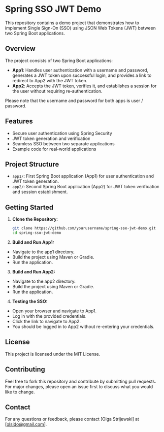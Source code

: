 # Spring SSO JWT Demo

This repository contains a demo project that demonstrates how to implement Single Sign-On (SSO) using JSON Web Tokens (JWT) between two Spring Boot applications.

## Overview

The project consists of two Spring Boot applications:
- **App1**: Handles user authentication with a username and password, generates a JWT token upon successful login, and provides a link to redirect to App2 with the JWT token.
- **App2**: Accepts the JWT token, verifies it, and establishes a session for the user without requiring re-authentication.

Please note that the username and password for both apps is user / password.

## Features

- Secure user authentication using Spring Security
- JWT token generation and verification
- Seamless SSO between two separate applications
- Example code for real-world applications

## Project Structure

- `app1/`: First Spring Boot application (App1) for user authentication and JWT token generation.
- `app2/`: Second Spring Boot application (App2) for JWT token verification and session establishment.

## Getting Started

1. **Clone the Repository**:
   ```sh
   git clone https://github.com/yourusername/spring-sso-jwt-demo.git
   cd spring-sso-jwt-demo
   
2. **Build and Run App1:**
- Navigate to the app1 directory.
- Build the project using Maven or Gradle.
- Run the application.

3. **Build and Run App2:**
- Navigate to the app2 directory.
- Build the project using Maven or Gradle.
- Run the application.

4. **Testing the SSO:**
- Open your browser and navigate to App1.
- Log in with the provided credentials.
- Click the link to navigate to App2.
- You should be logged in to App2 without re-entering your credentials.

## License

This project is licensed under the MIT License.

## Contributing

Feel free to fork this repository and contribute by submitting pull requests. For major changes, please open an issue first to discuss what you would like to change.

## Contact

For any questions or feedback, please contact [Olga Strijewski] at [olsido@gmail.com].
